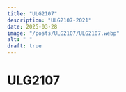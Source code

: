 ```yaml
---
title: "ULG2107"
description: "ULG2107-2021"
date: 2025-03-28
image: "/posts/ULG2107/ULG2107.webp"
alt: " "
draft: true
---
```


# ULG2107
